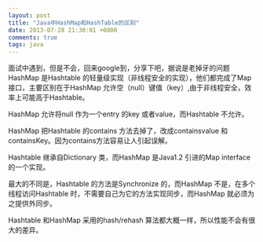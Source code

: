 ```yaml
---
layout: post
title: "Java中HashMap和HashTable的区别"
date: 2013-07-28 21:30:01 +0800
comments: true
tags: java
---
```


面试中遇到，但是不会，回来google到，分享下吧，据说是老掉牙的问题
HashMap 是Hashtable 的轻量级实现（非线程安全的实现），他们都完成了Map 接口，主要区别在于HashMap 允许空（null）键值（key）,由于非线程安全，效率上可能高于Hashtable。

HashMap 允许将null 作为一个entry 的key 或者value，而Hashtable 不允许。

HashMap 把Hashtable 的contains 方法去掉了，改成containsvalue 和containsKey。因为contains方法容易让人引起误解。

Hashtable 继承自Dictionary 类，而HashMap 是Java1.2 引进的Map interface 的一个实现。

最大的不同是，Hashtable 的方法是Synchronize 的，而HashMap 不是，在多个线程访问Hashtable 时，不需要自己为它的方法实现同步，而HashMap 就必须为之提供外同步。

Hashtable 和HashMap 采用的hash/rehash 算法都大概一样，所以性能不会有很大的差异。
